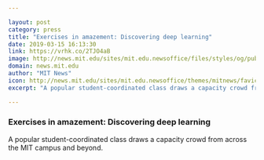 ```yaml
---

layout: post
category: press
title: "Exercises in amazement: Discovering deep learning"
date: 2019-03-15 16:13:30
link: https://vrhk.co/2TJO4aB
image: http://news.mit.edu/sites/mit.edu.newsoffice/files/styles/og/public/images/2019/DeepLearning_Coordinators.jpg
domain: news.mit.edu
author: "MIT News"
icon: http://news.mit.edu/sites/mit.edu.newsoffice/themes/mitnews/favicon.ico
excerpt: "A popular student-coordinated class draws a capacity crowd from across the MIT campus and beyond."

---
```


### Exercises in amazement: Discovering deep learning

A popular student-coordinated class draws a capacity crowd from across the MIT campus and beyond.